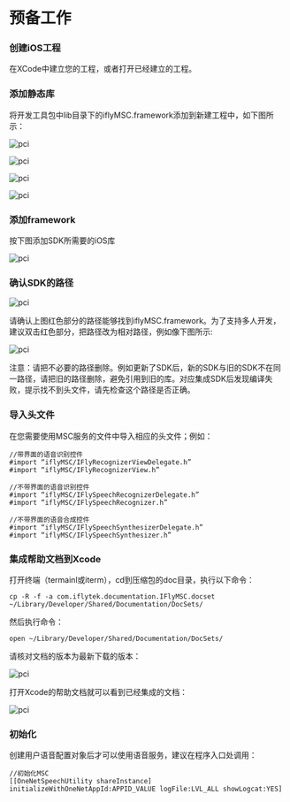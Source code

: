 # 预备工作

### 创建iOS工程

在XCode中建立您的工程，或者打开已经建立的工程。

### 添加静态库

将开发工具包中lib目录下的iflyMSC.framework添加到新建工程中，如下图所示：

![pci](/images/svs/ios-1.png)

![pci](/images/svs/ios-2.png)

![pci](/images/svs/ios-3.png)

![pci](/images/svs/ios-4.png)

### 添加framework

按下图添加SDK所需要的iOS库

![pci](/images/svs/ios-5.png)

### 确认SDK的路径

![pci](/images/svs/ios-6.png)

请确认上图红色部分的路径能够找到iflyMSC.framework。为了支持多人开发，建议双击红色部分，把路径改为相对路径，例如像下图所示:

![pci](/images/svs/ios-7.png)

注意：请把不必要的路径删除。例如更新了SDK后，新的SDK与旧的SDK不在同一路径，请把旧的路径删除，避免引用到旧的库。对应集成SDK后发现编译失败，提示找不到头文件，请先检查这个路径是否正确。

### 导入头文件

在您需要使用MSC服务的文件中导入相应的头文件；例如：


    //带界面的语音识别控件
    #import “iflyMSC/IFlyRecognizerViewDelegate.h”
    #import “iflyMSC/IFlyRecognizerView.h”

    //不带界面的语音识别控件
    #import “iflyMSC/IFlySpeechRecognizerDelegate.h”
    #import “iflyMSC/IFlySpeechRecognizer.h”
    
    //不带界面的语音合成控件
    #import “iflyMSC/IFlySpeechSynthesizerDelegate.h”
    #import “iflyMSC/IFlySpeechSynthesizer.h”

 ### 集成帮助文档到Xcode

打开终端（termainl或iterm），cd到压缩包的doc目录，执行以下命令：

    cp -R -f -a com.iflytek.documentation.IFlyMSC.docset ~/Library/Developer/Shared/Documentation/DocSets/
然后执行命令：

    open ~/Library/Developer/Shared/Documentation/DocSets/

请核对文档的版本为最新下载的版本：

![pci](/images/svs/ios-8.png)

打开Xcode的帮助文档就可以看到已经集成的文档：

![pci](/images/svs/ios-9.png)

### 初始化

创建用户语音配置对象后才可以使用语音服务，建议在程序入口处调用：

    //初始化MSC
    [[OneNetSpeechUtility shareInstance] initializeWithOneNetAppId:APPID_VALUE logFile:LVL_ALL showLogcat:YES]